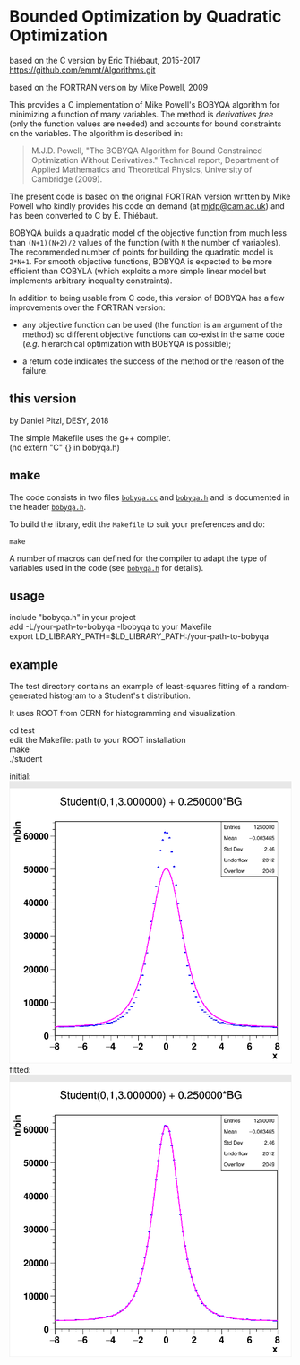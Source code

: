 # Bounded Optimization by Quadratic Optimization

based on the C version by Éric Thiébaut, 2015-2017
https://github.com/emmt/Algorithms.git

based on the FORTRAN version by Mike Powell, 2009

This provides a C implementation of Mike Powell's BOBYQA algorithm for
minimizing a function of many variables.  The method is *derivatives free*
(only the function values are needed) and accounts for bound constraints on
the variables.  The algorithm is described in:

>  M.J.D. Powell, "The BOBYQA Algorithm for Bound Constrained Optimization
>  Without Derivatives."  Technical report, Department of Applied Mathematics
>  and Theoretical Physics, University of Cambridge (2009).

The present code is based on the original FORTRAN version written by Mike
Powell who kindly provides his code on demand (at mjdp@cam.ac.uk) and has
been converted to C by É. Thiébaut.

BOBYQA builds a quadratic model of the objective function from much less than
`(N+1)(N+2)/2` values of the function (with `N` the number of variables).  The
recommended number of points for building the quadratic model is `2*N+1`.  For
smooth objective functions, BOBYQA is expected to be more efficient than COBYLA
(which exploits a more simple linear model but implements arbitrary inequality
constraints).

In addition to being usable from C code, this version of BOBYQA has a few
improvements over the FORTRAN version:

* any objective function can be used (the function is an argument of the
  method) so different objective functions can co-exist in the same code
  (*e.g.* hierarchical optimization with BOBYQA is possible);

* a return code indicates the success of the method or the reason of the
  failure.

## this version

by Daniel Pitzl, DESY, 2018

The simple Makefile uses the g++ compiler.  
(no extern "C" {} in bobyqa.h)

## make

The code consists in two files [`bobyqa.cc`](./bobyqa.cc) and [`bobyqa.h`](./bobyqa.h)
and is documented in the header [`bobyqa.h`](./bobyqa.h).

To build the library, edit the `Makefile` to suit your preferences and do:
```
make
```

A number of macros can defined for the compiler to adapt the type of variables
used in the code (see [`bobyqa.h`](./bobyqa.h) for details).

## usage

include "bobyqa.h" in your project  
add -L/your-path-to-bobyqa -lbobyqa to your Makefile  
export LD_LIBRARY_PATH=$LD_LIBRARY_PATH:/your-path-to-bobyqa

## example

The test directory contains an example of least-squares fitting
of a random-generated histogram to a Student's t distribution.

It uses ROOT from CERN for histogramming and visualization.

cd test  
edit the Makefile: path to your ROOT installation  
make  
./student

initial: ![initial values](test/initial.png)  
fitted: ![fitted values](test/final.png)  
